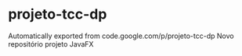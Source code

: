 # projeto-tcc-dp
Automatically exported from code.google.com/p/projeto-tcc-dp
Novo repositório projeto JavaFX
